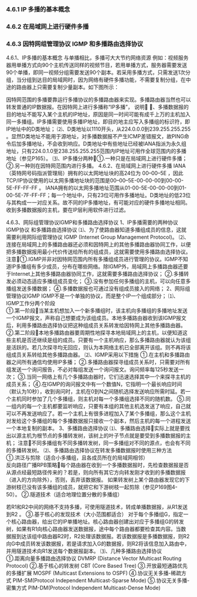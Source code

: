 ### 4.6.1 IP 多播的基本概念

### 4.6.2 在局域网上进行硬件多播

### 4.6.3 因特网组管理协议 IGMP 和多播路由选择协议

4.6.1、IP多播的基本概念
与单播相比，多播可大大节约网络资源
  	例如：视频服务器用单播方式向90个主机传送同样的视频节目，若用单播方式，服务器需要发送90个单播，即同一视频分组需要发送90个副本。若采用多播方式，只需发送1次分组，当分组到达目的局域网时，因为网络有硬件多播功能，不需要复制分组，在中途的路由器上只需要复制少量副本。如下图所示：
 
因特网范围的多播要靠运行多播协议的多播路由器来实现。多播路由器当然也可以转发普通的IP数据报。在因特网上进行多播称“IP多播”， 
说明	⑴、多播数据报的目的地址不能写入某个主机的IP地址，原因是同一时间可能有成千上万的主机加入同一多播组。IP多播需要使用多播IP地址，即目的地主应写入多播组的标识符，即IP地址中的D类地址；
⑵、D类地址以1110开头，从224.0.0.0到239.255.255.255 。显然D类地址不能用于源地址，对多播数据报不产生ICMP差错报文，故PING命令后加多播地址，不会收到响应。D类地址中有些地址已经被IANA指派为永久组地址，只有224.0.1.0至238.255.255.255范围内IP地址可用作全球范围内的多播地址（参见P165）。
⑶、IP多播分两种①.一种只是在局域网上进行硬件多播；
②.另一种则在因特网范围内进行多播。
4.6.2、在局域网上进行硬件多播
IANA（英特网号码指派管理局）拥有的以太网地址块的高24位为 00–00–5E ，因此TCP/IP协议使用的以太网多播地址块的范围是00–00–5E-00-00-00到00-00-5E-FF-FF-FF 。
IANA拥有的以太网多播地址范围从01-00-5E-00-00-00到01-00-5E-7F-FF-FF；每一个地址中，只有23位可用作多播地址。D类地址的低23位与其构成一一对应关系。故不同的IP多播地址，有可能对应的硬件多播地址相同。
收到多播数据报的主机，要在IP层利用软件进行过滤。 
 

4.6.3、网际组管理协议IGMP和多播路由选择协议
1、IP多播需要的两种协议 IGMP协议 和多播路由选择协议
⑴、为了使路由器知道多播组成员的信息，这就需要利用网际组管理协议 IGMP (Internet Group Management Protocol)。
⑵、连接在局域网上的多播路由器还必须和因特网上的其他多播路由器协同工作，以便把多播数据报用最小代价传送给所有的组成员，这就需要使用多播路由选择协议。
注意①.IGMP并非对因特网范围内所有多播组成员进行管理的协议。IGMP不知道IP多播组有多少成员，分布在哪些网络。除IGMP外，局域网上多播路由器还要于Internet上其他多播路由器协同工作，这就需要多播路由选择协议；
②.多播转发必须动态适应多播组成员变化；
③.没有参加任何多播组的主机，可以向任意多播组发送多播数据；
④.多播数据报也可通过没有组成员接入的网络；
2、网际组管理协议IGMP 
IGMP不是一个单独的协议，而是整个IP一个组成部分；
⑴、IGMP工作分两个阶段  
①.第一阶段当某主机想加入一个新多播组时，该主机向多播组的多播地址发送一个IGMP报文，声称自己想要成为该组成员。本地多播路由器收到该IGMP报文后，利用多播路由选择协议把这种组成员关系转发给因特网上其他多播路由器。
②.第二阶段本地多播路由器要周期性地探寻本地局域网上的主机，以便知道这些主机是否还继续是组的成员。只要有一个主机响应，那么多播路由器就认为该组是活跃的。若几次探寻均无回应，则认为本网络主机已全部离开该组。则不再将该组成员关系转给其他多播路由器。
⑵、IGMP采用以下措施 
①.在主机和多播路由器之间所有通信均使用IP多播；
②.多播路由器探寻组成员关系时，只需要对所有组发送一个询问报告，不必对每组发送一个询问报文。询问频率每125秒发送一次；
③.当同一网络上有几个多播路由器时，它们迅速选择其中一个来探寻主机的成员关系；
④.在IGMP的询问报文中有一个数值N，它指明一个最长响应时间（默认为10秒），收到询问时，主机在0到N之间随机选择发送响应所需时延。若一个主机同时参加了几个多播组，则主机对每一个多播组选择不同的随机数。
⑤.同一组内的每一个主机都要监听响应，只要有本组的其他主机选发送了响应，自己就可以不再发送响应了。若一个主机上有很多进程加入了某个多播组，那么这个主机对发给这个多播组的每个多播数据报只接收一个副本，然后主机的每一个进程发送一个本地复制的副本。
3、多播路由选择协议
⑴、多播路由选择实际上就是要找出以源主机为根节点的多播转发树，该树上的叶子节点就是要受到多播数据报的主机；
注意不同多播组有不同多播转发树，同一多播组对不同的源点，也会有不同的多播转发树。 
⑵、多播路由选择协议在转发多播数据报时使用三种方法 	
①.洪泛与剪除（适合小多播组，且各成员所在的局域网相邻）	
反向路径广播RPB策略每个路由器在收到一个多播数据报时，先检查数据报是否从源点经最短路径传来的？若是，则向所有其它方向转发刚才收到的多播数据报（进入的方向除外），否则，丢弃该数据报。
   如果转发树上某个路由器发现它的下游树枝已没有该多播组的成员，就把它和下游树枝一起剪除（参见P169图4-50）。
②.隧道技术（适合地理位置分散的多播组）
 
   若R1和R2中间的网络不支持多播，可使用隧道技术，转成单播数据报，从R1发送到R2 。
③.基于核心的发现技术（大小范围都适合）
   对于每个多播组G，指定一个核心路由器，给出它的IP单播地址。核心路由器创建出对应于多播组G的转发树，如果有R1向核心路由器发送数据报，途中每个路由器都要检查其内容。当数据报到达该组中路由器R2时，R2处理该数据报。若该数据报是多播数据报，则R2向G中成员转发该数据报，若是请求加入G的数据报，则R2将该信息加入路由中，并用隧道技术向R1发送每个数据报副本。
⑶、几种多播路由选择协议  
①.距离向量多播路由选择协议 DVMRP (Distance Vector Multicast Routing Protocol)
②.基于核心的转发树 CBT (Core Based Tree)
③.开放最短通路优先的多播扩展 MOSPF (Multicast Extensions to OSPF) 
④.协议无关多播-稀疏方式 PIM-SM(Protocol Independent Multicast-Sparse Mode)
⑤.协议无关多播-密集方式 PIM-DM(Protocol Independent Multicast-Dense Mode)


